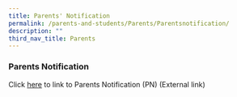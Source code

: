```yaml
---
title: Parents' Notification
permalink: /parents-and-students/Parents/Parentsnotification/
description: ""
third_nav_title: Parents
---
```

### **Parents Notification**
Click [here](https://drive.google.com/drive/folders/1Wr26Swb6J_sVGBmBKT-cjJ614ojCijTO) to link to Parents Notification (PN) (External link)